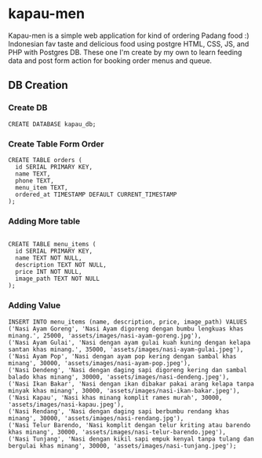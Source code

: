 # kapau-men
Kapau-men is a simple web application for kind of ordering Padang food :) Indonesian fav taste and delicious food using postgre HTML, CSS, JS, and PHP with Postgres DB. These one I'm create by my own to learn feeding data and post form action for booking order menus and queue.


## DB Creation

### Create DB 

```
CREATE DATABASE kapau_db;

```

### Create Table Form Order

```
CREATE TABLE orders (
  id SERIAL PRIMARY KEY,
  name TEXT,
  phone TEXT,
  menu_item TEXT,
  ordered_at TIMESTAMP DEFAULT CURRENT_TIMESTAMP
);

```

### Adding More table
```

CREATE TABLE menu_items (
  id SERIAL PRIMARY KEY,
  name TEXT NOT NULL,
  description TEXT NOT NULL,
  price INT NOT NULL,
  image_path TEXT NOT NULL
);

```
### Adding Value
```
INSERT INTO menu_items (name, description, price, image_path) VALUES
('Nasi Ayam Goreng', 'Nasi Ayam digoreng dengan bumbu lengkuas khas minang.', 25000, 'assets/images/nasi-ayam-goreng.jpg'),
('Nasi Ayam Gulai', 'Nasi dengan ayam gulai kuah kuning dengan kelapa santan khas minang.', 35000, 'assets/images/nasi-ayam-gulai.jpeg'),
('Nasi Ayam Pop', 'Nasi dengan ayam pop kering dengan sambal khas minang', 30000, 'assets/images/nasi-ayam-pop.jpeg'),
('Nasi Dendeng', 'Nasi dengan daging sapi digoreng kering dan sambal balado khas minang', 30000, 'assets/images/nasi-dendeng.jpeg'),
('Nasi Ikan Bakar', 'Nasi dengan ikan dibakar pakai arang kelapa tanpa minyak khas minang', 30000, 'assets/images/nasi-ikan-bakar.jpeg'),
('Nasi Kapau', 'Nasi khas minang komplit rames murah', 30000, 'assets/images/nasi-kapau.jpeg'),
('Nasi Rendang', 'Nasi dengan daging sapi berbumbu rendang khas minang', 30000, 'assets/images/nasi-rendang.jpg'),
('Nasi Telur Barendo, 'Nasi komplit dengan telur kriting atau barendo khas minang', 30000, 'assets/images/nasi-telur-barendo.jpeg'),
('Nasi Tunjang', 'Nasi dengan kikil sapi empuk kenyal tanpa tulang dan bergulai khas minang', 30000, 'assets/images/nasi-tunjang.jpeg');

```
